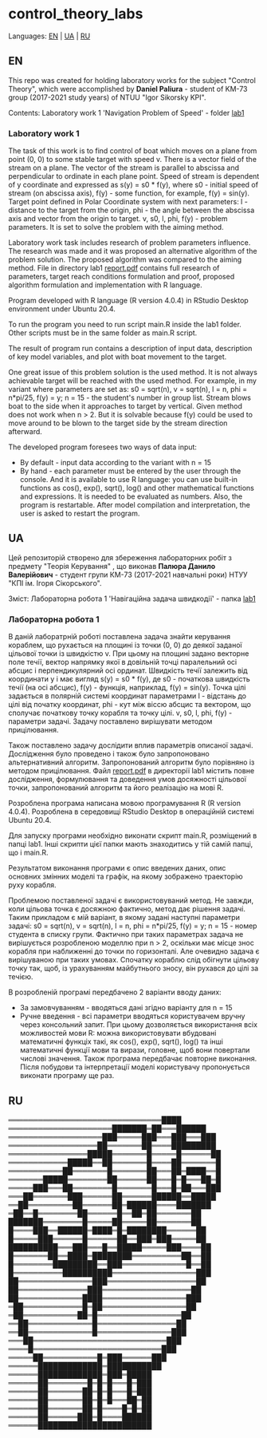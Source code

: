 # control_theory_labs

Languages: [EN](#EN) | [UA](#UA) | [RU](#RU)

## EN

This repo was created for holding laboratory works for the subject "Control Theory",
which were accomplished by **Daniel Paliura** - student of KM-73 group 
(2017-2021 study years) of NTUU "Igor Sikorsky KPI".

Contents:
Laboratory work 1 'Navigation Problem of Speed' - folder [lab1](https://github.com/dPaliura/Control_theory_labs/tree/main/lab1)

### Laboratory work 1

The task of this work is to find control of boat which moves on a plane from
point
(0, 0) to some stable target with speed v. There is a vector field of the stream
on a plane. The vector of the stream is parallel to abscissa and perpendicular
to ordinate in each plane point. Speed of stream is dependent of y coordinate
and expressed as
s(y) = s0 * f(y), 
where s0 - initial speed of stream (on abscissa axis), f(y) - some function, for
example, f(y) = sin(y). Target point defined in Polar Coordinate system with
next parameters:
l - distance to the target from the origin,
phi - the angle between the abscissa axis and vector from the origin to target.
v, s0, l, phi, f(y) - problem parameters. It is set to solve the problem with
the aiming method.

Laboratory work task includes research of problem parameters influence. The
research was made and it was proposed an alternative algorithm of the problem
solution. The proposed algorithm was compared to the aiming method.
File in directory lab1
[report.pdf](https://github.com/dPaliura/Control_theory_labs/blob/main/lab1/research.pdf)
contains full research of parameters, target reach conditions formulation and
proof, proposed algorithm formulation and implementation with R language.

Program developed with R language (R version 4.0.4) in RStudio Desktop 
environment under Ubuntu 20.4.

To run the program you need to run script main.R inside the lab1 folder.
Other scripts must be in the same folder as main.R script.

The result of program run contains a description of input data, description of
key model variables, and plot with boat movement to the target.

One great issue of this problem solution is the used method. It is not always 
achievable target will be reached with the used method. For example, in my
variant where parameters are set as:
s0 = sqrt(n), v = sqrt(n), l = n, phi = n*pi/25, f(y) = y; 
n = 15 - the student's number in group list.
Stream blows boat to the side when it approaches to target by vertical.
Given method does not work when n > 2. But it is solvable because f(y) could be
used to move around to be blown to the target side by the stream direction
afterward.

The developed program foresees two ways of data input:
+ By default - input data according to the variant with n = 15
+ By hand - each parameter must be entered by the user through the console.
  And it is available to use R language: you can use built-in functions as
  cos(), exp(), sqrt(), log() and other mathematical functions and expressions.
  It is needed to be evaluated as numbers.
Also, the program is restartable. After model compilation and interpretation,
the user is asked to restart the program.


## UA

Цей репозиторій створено для збереження лабораторних робіт з предмету
"Теорія Керування" , що виконав **Палюра Данило Валерійович** - студент групи 
КМ-73 (2017-2021 навчальні роки) НТУУ "КПІ ім. Ігоря Сікорського". 

Зміст:
Лабораторна робота 1 'Навігаційна задача швидкодії' - папка [lab1](https://github.com/dPaliura/Control_theory_labs/tree/main/lab1)

### Лабораторна робота 1

В даній лаборатрній роботі поставлена задача знайти керування кораблем, що
рухається на площині із точки (0, 0) до деякої заданої цільової точки із 
швидкістю v. При цьому на площині задано векторне поле течії, вектор напрямку 
якої в довільній точці паралельний осі абсцис і перпендикулярний осі ординат. 
Швидкість течії залежить від координати y і має вигляд s(y) = s0 * f(y),
де s0 - початкова швидкість течії (на осі абсцис), f(y) - функція, наприклад, 
f(y) = sin(y). Точка цілі задається в полярній системі координат параметрами
l - відстань до цілі від початку координат,
phi - кут між віссю абсцис та вектором, що сполучає початкову точку корабля та
    точку цілі.
v, s0, l, phi, f(y) - параметри задачі. Задачу поставлено вирішувати методом 
прицілювання.

Також поставлено задачу дослідити вплив параметрів описаної задачі. Дослідження
було проведено і також було запропоновано альтернативний алгоритм.
Запропонований алгоритм було порівняно із методом прицілювання.
Файл
[report.pdf](https://github.com/dPaliura/Control_theory_labs/blob/main/lab1/research.pdf)
в директорії lab1 містить повне дослідження, формулювання та
доведення умов досяжності цільової точки, запропонований алгоритм та його
реалізацію на мові R.

Розроблена програма написана мовою програмування R (R version 4.0.4).
Розроблена в середовищі RStudio Desktop в операційній системі Ubuntu 20.4.

Для запуску програми необхідно виконати скрипт main.R, розміщений в папці lab1.
Інші скрипти цієї папки мають знаходитись у тій самій папці, що і main.R.

Результатом виконання програми є опис введених даних, опис основних змінних
моделі та графік, на якому зображено траекторію руху корабля.

Проблемою поставленої задачі є використовуваний метод. Не завжди, коли цільова
точка є досяжною фактично, метод дає рішення задачі. Таким прикладом є мій 
варіант, в якому задані наступні параметри задачі:
s0 = sqrt(n), v = sqrt(n), l = n, phi = n*pi/25, f(y) = y; 
n = 15 - номер студента в списку групи. 
Фактично при таких параметрах задача не вирішується розробленою моделлю при 
n > 2, оскільки має місце знос корабля при наближенні до точки по горизонталі.
Але очевидно задача є вирішуваною при таких умовах. Спочатку кораблю слід 
обігнути цільову точку так, щоб, із урахуванням майбутнього зносу, він рухався 
до цілі за течією.

В розробленій програмі передбачено 2 варіанти вводу даних:
+ За замовчуванням - вводяться дані згідно варіанту для n = 15
+ Ручне введення - всі параметри вводяться користувачем вручну через консольний
  запит. При цьому дозволяється використання всіх можливостей мови R: можна
  використовувати вбудовані математичні функціх такі, як cos(), exp(), sqrt(),
  log() та інші математичні функції мови та вирази, головне, щоб вони повертали
  числові значення.
Також програма передбачає повторне виконання. Після побудови та інтерпретації
моделі користувачу пропонується виконати програму ще раз.


## RU

═══════════════════════════════████
═════════════════════███████═██═══██████
═══════════════════███═════███═══███═══███
══════════════════██═══════██════█████████
════════════════█████═══════█═════█══════██
════════════█████══██═══════█════██═══════█
═══════════██═══════█═══════██═══██═████══█
═══════█████════════██══════██═══█═█═══██═█
═════███═══██════════█═══════█═══█═██═══███
═══██═══════███══════██══════██████══█████
══██═════════██══════██═██████════███████
═██══█════════██══════█══██═██═══════██
███████════════█═════██═════██═══════██
█════███══██████═████═█═████████══════██
█═════███══════█══════██══███═███═════██
██████████═══███═══█══█████═════███════██
█═══════██══████═████████══════════██══██
█════════█████████══███═════════════█══██
█══════════██████████═════════════════███
██═══════════════███══════════════════██
██══════════════███══════════════════██
██═════════════████═════════════════███
═██════════════█═██═════════════════██
═██═══════════██═█═════════════════██
══██═════════════█════════════════██
══██═════════════█═══════════════███
═══██═══════════════════════════███
════█══════════════════════════███
═════██═══════════█═███══════███
══════█████████████═███████████
══════█████████████═███═█████
══════██════════█═█═█═══█═███
══════██═══════██═█═█═══█═███
══════██═══════██═█═█═══██═██
══════██═══════██═█════█═█═██
══════██══════███═█════██████
══════███████████████████████ 

